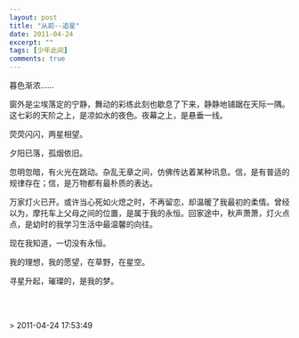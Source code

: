 ```yaml
---
layout: post
title: "从前--追星"
date: 2011-04-24
excerpt: ""
tags: [少年此间]
comments: true
---
```


<p>暮色渐浓……</p><p>窗外是尘埃落定的宁静，舞动的彩练此刻也歇息了下来，静静地铺踞在天际一隅。这七彩的天阶之上，是凉如水的夜色。夜幕之上，是悬垂一线。</p><p>荧荧闪闪，两星相望。</p><p>夕阳已落，孤烟依旧。</p><p>忽明忽暗，有火光在跳动。杂乱无章之间，仿佛传达着某种讯息。信，是有普适的规律存在；信，是万物都有最朴质的表达。</p><p>万家灯火已开。或许当心死如火熄之时，不再留恋，却温暖了我最初的柔情。曾经以为，摩托车上父母之间的位置，是属于我的永恒。回家途中，秋声萧萧，灯火点点，是幼时的我学习生活中最温馨的向往。</p><p>现在我知道，一切没有永恒。</p><p>我的理想，我的愿望，在草野，在星空。</p><p>寻星升起，璀璨的，是我的梦。</p>
<p><br><br></p>> 2011-04-24 17:53:49
